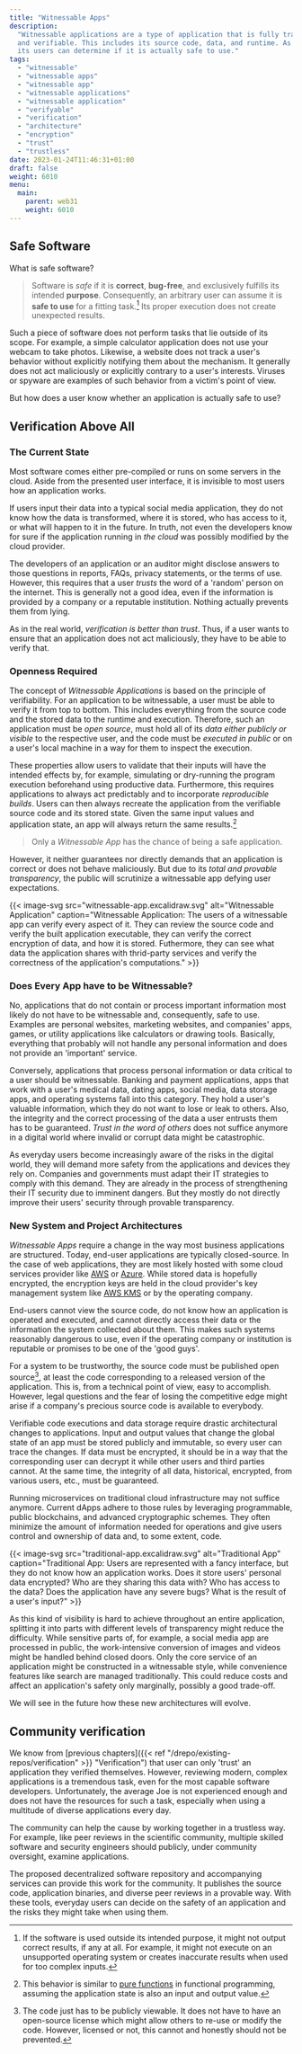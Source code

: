 ```yaml
---
title: "Witnessable Apps"
description:
  "Witnessable applications are a type of application that is fully transparent
  and verifiable. This includes its source code, data, and runtime. As a result,
  its users can determine if it is actually safe to use."
tags:
  - "witnessable"
  - "witnessable apps"
  - "witnessable app"
  - "witnessable applications"
  - "witnessable application"
  - "verifyable"
  - "verification"
  - "architecture"
  - "encryption"
  - "trust"
  - "trustless"
date: 2023-01-24T11:46:31+01:00
draft: false
weight: 6010
menu:
  main:
    parent: web31
    weight: 6010
---
```


## Safe Software

What is safe software?

> Software is _safe_ if it is **correct**, **bug-free**, and exclusively
> fulfills its intended **purpose**. Consequently, an arbitrary user can assume
> it is **safe to use** for a fitting task.[^purpose] Its proper execution does
> not create unexpected results.

[^purpose]:
    If the software is used outside its intended purpose, it might not output
    correct results, if any at all. For example, it might not execute on an
    unsupported operating system or creates inaccurate results when used for too
    complex inputs.

Such a piece of software does not perform tasks that lie outside of its scope.
For example, a simple calculator application does not use your webcam to take
photos. Likewise, a website does not track a user's behavior without explicitly
notifying them about the mechanism. It generally does not act maliciously or
explicitly contrary to a user's interests. Viruses or spyware are examples of
such behavior from a victim's point of view.

But how does a user know whether an application is actually safe to use?

## Verification Above All

### The Current State

Most software comes either pre-compiled or runs on some servers in the cloud.
Aside from the presented user interface, it is invisible to most users how an
application works.

If users input their data into a typical social media application, they do not
know how the data is transformed, where it is stored, who has access to it, or
what will happen to it in the future. In truth, not even the developers know for
sure if the application running in _the cloud_ was possibly modified by the
cloud provider.

The developers of an application or an auditor might disclose answers to those
questions in reports, FAQs, privacy statements, or the terms of use. However,
this requires that a user _trusts_ the word of a 'random' person on the
internet. This is generally not a good idea, even if the information is provided
by a company or a reputable institution. Nothing actually prevents them from
lying.

As in the real world, _verification is better than trust_. Thus, if a user wants
to ensure that an application does not act maliciously, they have to be able to
verify that.

### Openness Required

The concept of _Witnessable Applications_ is based on the principle of
verifiability. For an application to be witnessable, a user must be able to
verify it from top to bottom. This includes everything from the source code and
the stored data to the runtime and execution. Therefore, such an application
must be _open source_, must hold all of its _data either publicly or visible_ to
the respective user, and the code must be _executed in public_ or on a user's
local machine in a way for them to inspect the execution.

These properties allow users to validate that their inputs will have the
intended effects by, for example, simulating or dry-running the program
execution beforehand using productive data. Furthermore, this requires
applications to always act predictably and to incorporate _reproducible builds_.
Users can then always recreate the application from the verifiable source code
and its stored state. Given the same input values and application state, an app
will always return the same results.[^predictably]

[^predictably]:
    This behavior is similar to
    [pure functions](https://en.wikipedia.org/wiki/Pure_function "Pure Function")
    in functional programming, assuming the application state is also an input
    and output value.

> Only a _Witnessable App_ has the chance of being a safe application.

However, it neither guarantees nor directly demands that an application is
correct or does not behave maliciously. But due to its _total and provable
transparency_, the public will scrutinize a witnessable app defying user
expectations.

{{< image-svg
  src="witnessable-app.excalidraw.svg"
  alt="Witnessable Application"
  caption="Witnessable Application: The users of a witnessable app can verify every aspect of it. They can review the source code and verify the built application executable, they can verify the correct encryption of data, and how it is stored. Futhermore, they can see what data the application shares with thrid-party services and verify the correctness of the application's computations." >}}

### Does Every App have to be Witnessable?

No, applications that do not contain or process important information most
likely do not have to be witnessable and, consequently, safe to use. Examples
are personal websites, marketing websites, and companies' apps, games, or
utility applications like calculators or drawing tools. Basically, everything
that probably will not handle any personal information and does not provide an
'important' service.

Conversely, applications that process personal information or data critical to a
user should be witnessable. Banking and payment applications, apps that work
with a user's medical data, dating apps, social media, data storage apps, and
operating systems fall into this category. They hold a user's valuable
information, which they do not want to lose or leak to others. Also, the
integrity and the correct processing of the data a user entrusts them has to be
guaranteed. _Trust in the word of others_ does not suffice anymore in a digital
world where invalid or corrupt data might be catastrophic.

As everyday users become increasingly aware of the risks in the digital world,
they will demand more safety from the applications and devices they rely on.
Companies and governments must adapt their IT strategies to comply with this
demand. They are already in the process of strengthening their IT security due
to imminent dangers. But they mostly do not directly improve their users'
security through provable transparency.

### New System and Project Architectures

_Witnessable Apps_ require a change in the way most business applications are
structured. Today, end-user applications are typically closed-source. In the
case of web applications, they are most likely hosted with some cloud services
provider like [AWS](https://aws.amazon.com/ "AWS") or
[Azure](https://azure.microsoft.com/en-us "Microsoft Azure"). While stored data
is hopefully encrypted, the encryption keys are held in the cloud provider's key
management system like [AWS KMS](https://aws.amazon.com/kms/ "AWS KMS") or by
the operating company.

End-users cannot view the source code, do not know how an application is
operated and executed, and cannot directly access their data or the information
the system collected about them. This makes such systems reasonably dangerous to
use, even if the operating company or institution is reputable or promises to be
one of the 'good guys'.

For a system to be trustworthy, the source code must be published open
source[^license], at least the code corresponding to a released version of the
application. This is, from a technical point of view, easy to accomplish.
However, legal questions and the fear of losing the competitive edge might arise
if a company's precious source code is available to everybody.

[^license]:
    The code just has to be publicly viewable. It does not have to have an
    open-source license which might allow others to re-use or modify the code.
    However, licensed or not, this cannot and honestly should not be prevented.

Verifiable code executions and data storage require drastic architectural
changes to applications. Input and output values that change the global state of
an app must be stored publicly and immutable, so every user can trace the
changes. If data must be encrypted, it should be in a way that the corresponding
user can decrypt it while other users and third parties cannot. At the same
time, the integrity of all data, historical, encrypted, from various users,
etc., must be guaranteed.

Running microservices on traditional cloud infrastructure may not suffice
anymore. Current dApps adhere to those rules by leveraging programmable, public
blockchains, and advanced cryptographic schemes. They often minimize the amount
of information needed for operations and give users control and ownership of
data and, to some extent, code.

{{< image-svg
  src="traditional-app.excalidraw.svg"
  alt="Traditional App"
  caption="Traditional App: Users are represented with a fancy interface, but they do not know how an application works. Does it store users' personal data encrypted? Who are they sharing this data with? Who has access to the data? Does the application have any severe bugs? What is the result of a user's input?" >}}

As this kind of visibility is hard to achieve throughout an entire application,
splitting it into parts with different levels of transparency might reduce the
difficulty. While sensitive parts of, for example, a social media app are
processed in public, the work-intensive conversion of images and videos might be
handled behind closed doors. Only the core service of an application might be
constructed in a witnessable style, while convenience features like search are
managed traditionally. This could reduce costs and affect an application's
safety only marginally, possibly a good trade-off.

We will see in the future how these new architectures will evolve.

## Community verification

We know from [previous
chapters]({{< ref "/drepo/existing-repos/verification" >}} "Verification") that
user can only 'trust' an application they verified themselves. However,
reviewing modern, complex applications is a tremendous task, even for the most
capable software developers. Unfortunately, the average Joe is not experienced
enough and does not have the resources for such a task, especially when using a
multitude of diverse applications every day.

The community can help the cause by working together in a trustless way. For
example, like peer reviews in the scientific community, multiple skilled
software and security engineers should publicly, under community oversight,
examine applications.

The proposed decentralized software repository and accompanying services can
provide this work for the community. It publishes the source code, application
binaries, and diverse peer reviews in a provable way. With these tools, everyday
users can decide on the safety of an application and the risks they might take
when using them.